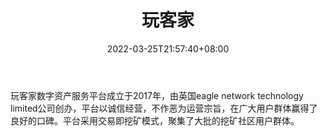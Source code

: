 ﻿---
weight: 
title: "玩客家"
description: "玩客家由英国eagle network technology limited公司于2017年10月创办，2017年10月正式上线。其核心团队由多个关注虚拟货币多年的技术人员组成。"
date: 2022-03-25T21:57:40+08:00
lastmod: 2022-03-25T16:45:40+08:00
draft: false
authors: ["Metabd"]
featuredImage: "wankejia.webp"
link: ""
tags: ["交易所","玩客家"]
categories: ["navigation"]
navigation: ["交易所"]
lightgallery: true
toc: true
pinned: false
recommend: false
recommend1: false
---
玩客家数字资产服务平台成立于2017年，由英国eagle network technology limited公司创办，平台以诚信经营，不作恶为运营宗旨，在广大用户群体赢得了良好的口碑。平台采用交易即挖矿模式，聚集了大批的挖矿社区用户群体。
